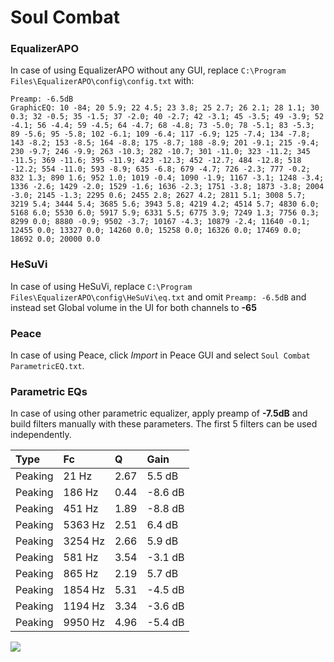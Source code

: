 # Soul Combat

### EqualizerAPO
In case of using EqualizerAPO without any GUI, replace `C:\Program Files\EqualizerAPO\config\config.txt`
with:
```
Preamp: -6.5dB
GraphicEQ: 10 -84; 20 5.9; 22 4.5; 23 3.8; 25 2.7; 26 2.1; 28 1.1; 30 0.3; 32 -0.5; 35 -1.5; 37 -2.0; 40 -2.7; 42 -3.1; 45 -3.5; 49 -3.9; 52 -4.1; 56 -4.4; 59 -4.5; 64 -4.7; 68 -4.8; 73 -5.0; 78 -5.1; 83 -5.3; 89 -5.6; 95 -5.8; 102 -6.1; 109 -6.4; 117 -6.9; 125 -7.4; 134 -7.8; 143 -8.2; 153 -8.5; 164 -8.8; 175 -8.7; 188 -8.9; 201 -9.1; 215 -9.4; 230 -9.7; 246 -9.9; 263 -10.3; 282 -10.7; 301 -11.0; 323 -11.2; 345 -11.5; 369 -11.6; 395 -11.9; 423 -12.3; 452 -12.7; 484 -12.8; 518 -12.2; 554 -11.0; 593 -8.9; 635 -6.8; 679 -4.7; 726 -2.3; 777 -0.2; 832 1.3; 890 1.6; 952 1.0; 1019 -0.4; 1090 -1.9; 1167 -3.1; 1248 -3.4; 1336 -2.6; 1429 -2.0; 1529 -1.6; 1636 -2.3; 1751 -3.8; 1873 -3.8; 2004 -3.0; 2145 -1.3; 2295 0.6; 2455 2.8; 2627 4.2; 2811 5.1; 3008 5.7; 3219 5.4; 3444 5.4; 3685 5.6; 3943 5.8; 4219 4.2; 4514 5.7; 4830 6.0; 5168 6.0; 5530 6.0; 5917 5.9; 6331 5.5; 6775 3.9; 7249 1.3; 7756 0.3; 8299 0.0; 8880 -0.9; 9502 -3.7; 10167 -4.3; 10879 -2.4; 11640 -0.1; 12455 0.0; 13327 0.0; 14260 0.0; 15258 0.0; 16326 0.0; 17469 0.0; 18692 0.0; 20000 0.0
```

### HeSuVi
In case of using HeSuVi, replace `C:\Program Files\EqualizerAPO\config\HeSuVi\eq.txt` and omit `Preamp:
-6.5dB` and instead set Global volume in the UI for both channels to **-65**

### Peace
In case of using Peace, click *Import* in Peace GUI and select `Soul Combat ParametricEQ.txt`.

### Parametric EQs
In case of using other parametric equalizer, apply preamp of **-7.5dB** and build filters manually with
these parameters. The first 5 filters can be used independently.

| Type    | Fc      |    Q | Gain    |
|:--------|:--------|:-----|:--------|
| Peaking | 21 Hz   | 2.67 | 5.5 dB  |
| Peaking | 186 Hz  | 0.44 | -8.6 dB |
| Peaking | 451 Hz  | 1.89 | -8.8 dB |
| Peaking | 5363 Hz | 2.51 | 6.4 dB  |
| Peaking | 3254 Hz | 2.66 | 5.9 dB  |
| Peaking | 581 Hz  | 3.54 | -3.1 dB |
| Peaking | 865 Hz  | 2.19 | 5.7 dB  |
| Peaking | 1854 Hz | 5.31 | -4.5 dB |
| Peaking | 1194 Hz | 3.34 | -3.6 dB |
| Peaking | 9950 Hz | 4.96 | -5.4 dB |

![](https://raw.githubusercontent.com/jaakkopasanen/AutoEq/master/results/innerfidelity/sbaf-serious/Soul%20Combat/Soul%20Combat.png)